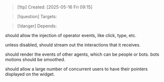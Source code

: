 
>[!tip] Created: [2025-05-16 Fri 09:15]

>[!question] Targets: 

>[!danger] Depends: 

should allow the injection of operator events, like click, type, etc.

unless disabled, should stream out the interactions that it receives.

should render the events of other agents, which can be people or bots.
bots motions should be smoothed.

should allow a large number of concurrent users to have their pointers displayed on the widget.